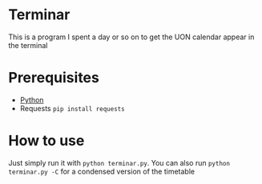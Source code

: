 # Terminar
This is a program I spent a day or so on to get the UON calendar appear in the terminal

# Prerequisites 

- [Python](https://www.python.org)
- Requests ``pip install requests``

# How to use

Just simply run it with ``python terminar.py``. You can also run ``python terminar.py -C`` for a condensed version of the timetable


